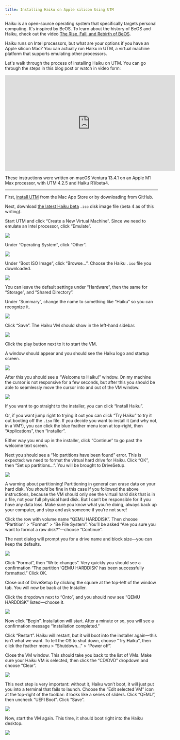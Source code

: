 ```yaml
---
title: Installing Haiku on Apple silicon Using UTM
---
```


Haiku is an open-source operating system that specifically targets personal computing. It's inspired by BeOS. To learn about the history of BeOS and Haiku, check out the video [The Rise, Fall, and Rebirth of BeOS](https://youtu.be/u3QoGZRTB_I).

Haiku runs on Intel processors, but what are your options if you have an Apple silicon Mac? You can actually run Haiku in UTM, a virtual machine platform that supports emulating other processors.

Let's walk through the process of installing Haiku on UTM. You can go through the steps in this blog post or watch in video form:

<iframe width="560" height="315" src="https://www.youtube-nocookie.com/embed/OV7mV8tMPtQ" title="YouTube video player" frameborder="0" allow="accelerometer; autoplay; clipboard-write; encrypted-media; gyroscope; picture-in-picture; web-share" allowfullscreen></iframe>

These instructions were written on macOS Ventura 13.4.1 on an Apple M1 Max processor, with UTM 4.2.5 and Haiku R1/beta4.

***

First, [install UTM](https://docs.getutm.app/installation/macos/) from the Mac App Store or by downloading from GitHub.

Next, download [the latest Haiku beta](https://www.haiku-os.org/get-haiku) `.iso` disk image file (beta 4 as of this writing).

Start UTM and click “Create a New Virtual Machine”. Since we need to emulate an Intel processor, click “Emulate”.

![](/img/posts/installing-haiku-on-apple-silicon-using-utm/start.jpg)

Under “Operating System”, click “Other”.

![](/img/posts/installing-haiku-on-apple-silicon-using-utm/operating-system.jpg)

Under “Boot ISO Image”, click “Browse…”. Choose the Haiku `.iso` file you downloaded.

![](/img/posts/installing-haiku-on-apple-silicon-using-utm/iso-image.jpg)

You can leave the default settings under “Hardware”, then the same for “Storage”, and “Shared Directory”.

Under “Summary”, change the name to something like “Haiku” so you can recognize it.

![](/img/posts/installing-haiku-on-apple-silicon-using-utm/summary.jpg)

Click “Save”. The Haiku VM should show in the left-hand sidebar.

![](/img/posts/installing-haiku-on-apple-silicon-using-utm/vm-list.jpg)

Click the play button next to it to start the VM.

A window should appear and you should see the Haiku logo and startup screen.

![](/img/posts/installing-haiku-on-apple-silicon-using-utm/startup-screen.jpg)

After this you should see a “Welcome to Haiku!” window. On my machine the cursor is not responsive for a few seconds, but after this you should be able to seamlessly move the cursor into and out of the VM window.

![](/img/posts/installing-haiku-on-apple-silicon-using-utm/welcome-to-haiku.jpg)

If you want to go straight to the installer, you can click “Install Haiku”.

Or, if you want jump right to trying it out you can click “Try Haiku” to try it out booting off the `.iso` file. If you decide you want to install it (and why not, in a VM?), you can click the blue feather menu icon at top-right, then “Applications”, then “Installer”.

Either way you end up in the installer, click “Continue” to go past the welcome text screen.

Next you should see a “No partitions have been found” error. This is expected: we need to format the virtual hard drive for Haiku. Click “OK”, then “Set up partitions…”. You will be brought to DriveSetup.

![](/img/posts/installing-haiku-on-apple-silicon-using-utm/drivesetup.jpg)

A warning about partitioning! Partitioning in general can erase data on your hard disk. You *should* be fine in this case if you followed the above instructions, because the VM should only see the virtual hard disk that is in a file, not your full physical hard disk. But I can’t be responsible for if you have any data loss. Make sure you know what you’re doing, always back up your computer, and stop and ask someone if you’re not sure!

Click the row with volume name “QEMU HARDDISK”. Then choose “Partition” > “Format” > “Be File System”. You’ll be asked “Are you sure you want to format a raw disk?”—choose “Continue”.

The next dialog will prompt you for a drive name and block size—you can keep the defaults.

![](/img/posts/installing-haiku-on-apple-silicon-using-utm/format.jpg)

Click “Format”, then “Write changes”. Very quickly you should see a confirmation “The partition ‘QEMU HARDDISK’ has been successfully formatted.” Click OK.

Close out of DriveSetup by clicking the square at the top-left of the window tab. You will now be back at the Installer.

Click the dropdown next to “Onto”, and you should now see “QEMU HARDDISK” listed—choose it.

![](/img/posts/installing-haiku-on-apple-silicon-using-utm/onto.jpg)

Now click “Begin”. Installation will start. After a minute or so, you will see a confirmation message “Installation completed.”

Click “Restart”. Haiku will restart, but it will boot into the installer again—this isn’t what we want. To tell the OS to shut down, choose “Try Haiku”, then click the feather menu > “Shutdown…” > “Power off”.

Close the VM window. This should take you back to the list of VMs. Make sure your Haiku VM is selected, then click the “CD/DVD” dropdown and choose “Clear”.

![](/img/posts/installing-haiku-on-apple-silicon-using-utm/clear-iso.jpg)

This next step is very important: without it, Haiku won’t boot, it will just put you into a terminal that fails to launch. Choose the “Edit selected VM” icon at the top-right of the toolbar: it looks like a series of sliders. Click “QEMU”, then uncheck “UEFI Boot”. Click “Save”.

![](/img/posts/installing-haiku-on-apple-silicon-using-utm/uefi-boot.jpg)

Now, start the VM again. This time, it should boot right into the Haiku desktop.

![](/img/posts/installing-haiku-on-apple-silicon-using-utm/haiku-desktop.jpg)

